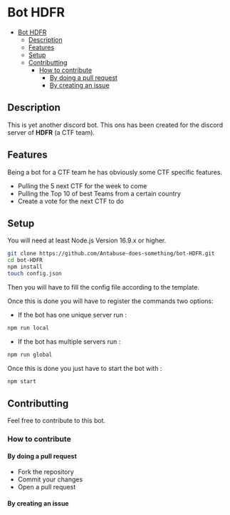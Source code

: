 # Bot HDFR

- [Bot HDFR](#bot-hdfr)
  - [Description](#description)
  - [Features](#features)
  - [Setup](#setup)
  - [Contributting](#contributting)
    - [How to contribute](#how-to-contribute)
      - [By doing a pull request](#by-doing-a-pull-request)
      - [By creating an issue](#by-creating-an-issue)
  
## Description

This is yet another discord bot. This ons has been created for the discord server of **HDFR** (a CTF team).

## Features

Being a bot for a CTF team he has obviously some CTF specific features.

-  Pulling the 5 next CTF for the week to come
-  Pulling the Top 10 of best Teams from a certain country
-  Create a vote for the next CTF to do

## Setup

You will need at least Node.js Version 16.9.x or higher.

```bash
git clone https://github.com/Antabuse-does-something/bot-HDFR.git
cd bot-HDFR
npm install
touch config.json
```

Then you will have to fill the config file according to the template.

Once this is done you will have to register the commands two options:

-  If the bot has one unique server run :

```bash
npm run local
```

-  If the bot has multiple servers run :

```bash
npm run global
```

Once this is done you just have to start the bot with :

```bash
npm start
```

## Contributting

Feel free to contribute to this bot.

### How to contribute

#### By doing a pull request

-  Fork the repository
-  Commit your changes
-  Open a pull request

#### By creating an issue
